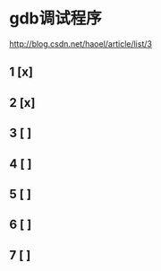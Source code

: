 # gdb调试程序
http://blog.csdn.net/haoel/article/list/3

## 1 [x]

## 2 [x]

## 3 [ ]
## 4 [ ]
## 5 [ ]
## 6 [ ]
## 7 [ ]